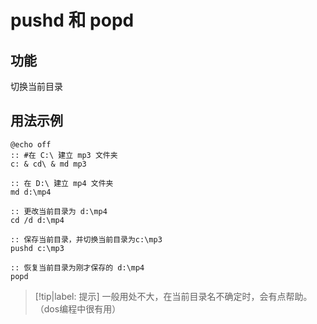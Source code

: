 # pushd 和 popd

## 功能

切换当前⽬录

## 用法示例

```batch
@echo off 
:: #在 C:\ 建⽴ mp3 ⽂件夹 
c: & cd\ & md mp3 

:: 在 D:\ 建⽴ mp4 ⽂件夹 
md d:\mp4 

:: 更改当前⽬录为 d:\mp4
cd /d d:\mp4 

:: 保存当前⽬录，并切换当前⽬录为c:\mp3
pushd c:\mp3  

:: 恢复当前⽬录为刚才保存的 d:\mp4
popd 
```

> [!tip|label: 提示]
> ⼀般⽤处不⼤，在当前⽬录名不确定时，会有点帮助。（dos编程中很有⽤）
